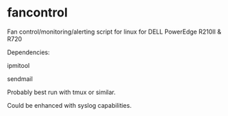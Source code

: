 # fancontrol
Fan control/monitoring/alerting script for linux for DELL PowerEdge R210II &amp; R720

Dependencies:

ipmitool

sendmail

Probably best run with tmux or similar.

Could be enhanced with syslog capabilities.
